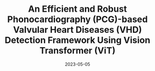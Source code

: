 ---
title: "An Efficient and Robust Phonocardiography (PCG)-based Valvular Heart Diseases (VHD) Detection Framework Using Vision Transformer (ViT)"
collection: publications
category: manuscripts
permalink: /publication/2023-05-05-vhd-detection-pcg-vit
excerpt: 'A ViT-based framework for detecting valvular heart diseases using PCG data.'
date: 2023-05-05
venue: 'Computers in Biology and Medicine'
paperurl: 'https://www.sciencedirect.com/science/article/pii/S0010482523001993'
citation: 'Jamil, S., Roy, A. M. (2023). &quot;An Efficient and Robust Phonocardiography (PCG)-based Valvular Heart Diseases (VHD) Detection Framework Using Vision Transformer (ViT).&quot; <i>Computers in Biology and Medicine</i>. 158:106734.'
---